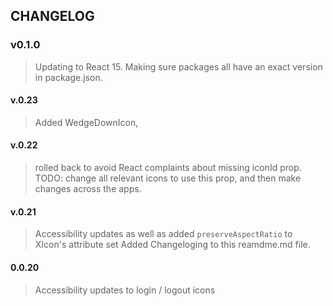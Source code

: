 ## CHANGELOG

### v0.1.0
> Updating to React 15.
> Making sure packages all have an exact version in package.json.

#### v.0.23
> Added WedgeDownIcon,

#### v.0.22
> rolled back to avoid React complaints about missing iconId prop.
> TODO: change all relevant icons to use this prop, and then make changes across the apps.

#### v.0.21
> Accessibility updates as well as added `preserveAspectRatio` to XIcon's attribute set
> Added Changeloging to this reamdme.md file.

#### 0.0.20
> Accessibility updates to login / logout icons
